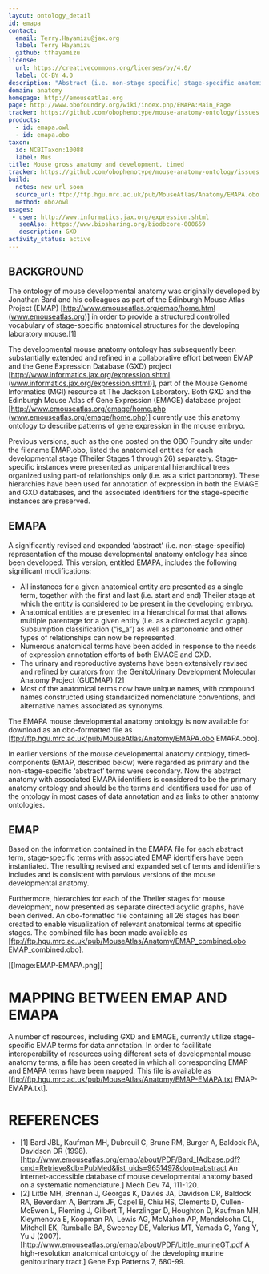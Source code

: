 ```yaml
---
layout: ontology_detail
id: emapa
contact:
  email: Terry.Hayamizu@jax.org
  label: Terry Hayamizu
  github: tfhayamizu
license:
  url: https://creativecommons.org/licenses/by/4.0/
  label: CC-BY 4.0
description: "Abstract (i.e. non-stage specific) stage-specific anatomical structures of the mouse."
domain: anatomy
homepage: http://emouseatlas.org
page: http://www.obofoundry.org/wiki/index.php/EMAPA:Main_Page
tracker: https://github.com/obophenotype/mouse-anatomy-ontology/issues
products:
  - id: emapa.owl
  - id: emapa.obo
taxon:
  id: NCBITaxon:10088
  label: Mus
title: Mouse gross anatomy and development, timed
tracker: https://github.com/obophenotype/mouse-anatomy-ontology/issues
build:
  notes: new url soon
  source_url: ftp://ftp.hgu.mrc.ac.uk/pub/MouseAtlas/Anatomy/EMAPA.obo
  method: obo2owl
usages:
 - user: http://www.informatics.jax.org/expression.shtml
   seeAlso: https://www.biosharing.org/biodbcore-000659
   description: GXD
activity_status: active
---
```



## BACKGROUND

The ontology of mouse developmental anatomy was originally developed by Jonathan Bard and his colleagues as part of the Edinburgh Mouse Atlas Project (EMAP) [http://www.emouseatlas.org/emap/home.html (www.emouseatlas.org)] in order to provide a structured controlled vocabulary of stage-specific anatomical structures for the developing laboratory mouse.[1]

The developmental mouse anatomy ontology has subsequently been substantially extended and refined in a collaborative effort between EMAP and the Gene Expression Database (GXD) project [http://www.informatics.jax.org/expression.shtml (www.informatics.jax.org/expression.shtml)], part of the Mouse Genome Informatics (MGI) resource at The Jackson Laboratory. Both GXD and the Edinburgh Mouse Atlas of Gene Expression (EMAGE) database project [http://www.emouseatlas.org/emage/home.php (www.emouseatlas.org/emage/home.php)] currently use this anatomy ontology to describe patterns of gene expression in the mouse embryo.

Previous versions, such as the one posted on the OBO Foundry site under the filename EMAP.obo, listed the anatomical entities for each developmental stage (Theiler Stages 1 through 26) separately. Stage-specific instances were presented as uniparental hierarchical trees organized using part-of relationships only (i.e. as a strict partonomy). These hierarchies have been used for annotation of expression in both the EMAGE and GXD databases, and the associated identifiers for the stage-specific instances are preserved.

## EMAPA

A significantly revised and expanded ‘abstract’ (i.e. non-stage-specific) representation of the mouse developmental anatomy ontology has since been developed. This version, entitled EMAPA, includes the following significant modifications:

 * All instances for a given anatomical entity are presented as a single term, together with the first and last (i.e. start and end) Theiler stage at which the entity is considered to be present in the developing embryo.
 * Anatomical entities are presented in a hierarchical format that allows multiple parentage for a given entity (i.e. as a directed acyclic graph). Subsumption classification (“is_a”) as well as partonomic and other types of relationships can now be represented.
 * Numerous anatomical terms have been added in response to the needs of expression annotation efforts of both EMAGE and GXD.
 * The urinary and reproductive systems have been extensively revised and refined by curators from the GenitoUrinary Development Molecular Anatomy Project (GUDMAP).[2]
 * Most of the anatomical terms now have unique names, with compound names constructed using standardized nomenclature conventions, and alternative names associated as synonyms.

The EMAPA mouse developmental anatomy ontology is now available for download as an obo-formatted file as [ftp://ftp.hgu.mrc.ac.uk/pub/MouseAtlas/Anatomy/EMAPA.obo EMAPA.obo].

In earlier versions of the mouse developmental anatomy ontology, timed-components (EMAP, described  below) were regarded as primary and the non-stage-specific ‘abstract’ terms were secondary. Now the abstract anatomy with associated EMAPA identifiers is considered to be the primary anatomy ontology and should be the terms and identifiers used for use of the ontology in most cases of data annotation and as links to other anatomy ontologies.

## EMAP

Based on the information contained in the EMAPA file for each abstract term, stage-specific terms with associated EMAP identifiers have been instantiated. The resulting revised and expanded set of terms and identifiers includes and is consistent with previous versions of the mouse developmental anatomy.

Furthermore, hierarchies for each of the Theiler stages for mouse development, now presented as separate directed acyclic graphs, have been derived. An obo-formatted file containing all 26 stages has been created to enable visualization of relevant anatomical terms at specific stages. The combined file has been made available as [ftp://ftp.hgu.mrc.ac.uk/pub/MouseAtlas/Anatomy/EMAP_combined.obo EMAP_combined.obo].

[[Image:EMAP-EMAPA.png]]

# MAPPING BETWEEN EMAP AND EMAPA

A number of resources, including GXD and EMAGE, currently utilize stage-specific EMAP terms for data annotation. In order to facillitate interoperability of resources using different sets of developmental mouse anatomy terms, a file has been created in which all corresponding EMAP and EMAPA terms have been mapped. This file is available as [ftp://ftp.hgu.mrc.ac.uk/pub/MouseAtlas/Anatomy/EMAP-EMAPA.txt EMAP-EMAPA.txt].

# REFERENCES

 * [1] Bard JBL, Kaufman MH, Dubreuil C, Brune RM, Burger A, Baldock RA, Davidson DR (1998).  [http://www.emouseatlas.org/emap/about/PDF/Bard_IAdbase.pdf?cmd=Retrieve&db=PubMed&list_uids=9651497&dopt=abstract An internet-accessible database of mouse developmental anatomy based on a systematic nomenclature.] Mech Dev 74, 111-120.
 * [2] Little MH, Brennan J, Georgas K, Davies JA, Davidson DR, Baldock RA, Beverdam A, Bertram JF, Capel B, Chiu HS, Clements D, Cullen-McEwen L, Fleming J, Gilbert T, Herzlinger D, Houghton D, Kaufman MH, Kleymenova E, Koopman PA, Lewis AG, McMahon AP, Mendelsohn CL, Mitchell EK, Rumballe BA, Sweeney DE, Valerius MT, Yamada G, Yang Y, Yu J (2007). [http://www.emouseatlas.org/emap/about/PDF/Little_murineGT.pdf A high-resolution anatomical ontology of the developing murine genitourinary tract.] Gene Exp Patterns 7, 680-99.
